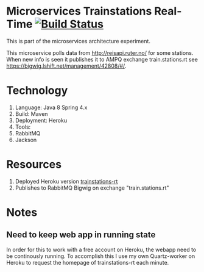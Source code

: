 # Microservices Trainstations Real-Time [![Build Status](https://travis-ci.org/knuthp/us-trainstations-rt.js.png?branch=master)](https://travis-ci.org/knuthp/us-trainstations-rt)
This is part of the microservices architecture experiment.

This microservice polls data from http://reisapi.ruter.no/ for some stations. When new info is seen it publishes it to AMPQ exchange train.stations.rt see https://bigwig.lshift.net/management/42808/#/.


# Technology
1. Language: Java 8 Spring 4.x
2. Build: Maven
3. Deployment: Heroku
4. Tools:
  1. RabbitMQ
  2. Jackson
  

# Resources
1. Deployed Heroku version [trainstations-rt](https://trainstations-rt.herokuapp.com/)
2. Publishes to RabbitMQ Bigwig on exchange "train.stations.rt"

# Notes
## Need to keep web app in running state
In order for this to work with a free account on Heroku, the webapp need to be continously running. To accomplish this I use my own Quartz-worker on Heroku to request the homepage of trainstations-rt each minute. 